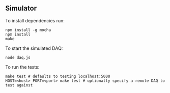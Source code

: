## Simulator

To install dependencies run:

    npm install -g mocha
    npm install
    make

To start the simulated DAQ:

    node daq.js

To run the tests:

   	make test # defaults to testing localhost:5000
    HOST=<host> PORT=<port> make test # optionally specify a remote DAQ to test against

 


